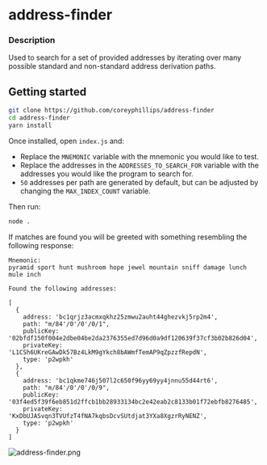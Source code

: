 # address-finder

### Description
Used to search for a set of provided addresses by iterating over many possible standard and non-standard address derivation paths.

## Getting started

```bash
git clone https://github.com/coreyphillips/address-finder
cd address-finder
yarn install
````
Once installed, open `index.js` and:
 - Replace the `MNEMONIC` variable with the mnemonic you would like to test.
 - Replace the addresses in the `ADDRESSES_TO_SEARCH_FOR` variable with the addresses you would like the program to search for.
 - `50` addresses per path are generated by default, but can be adjusted by changing the `MAX_INDEX_COUNT` variable.

Then run:
```bash
node .
````

If matches are found you will be greeted with something resembling the following response:
```
Mnemonic:
pyramid sport hunt mushroom hope jewel mountain sniff damage lunch mule inch

Found the following addresses:

[
  {
    address: 'bc1qrjz3acmxqkhz25zmwu2auht44ghezvkj5rp2m4',
    path: "m/84'/0'/0'/0/1",
    publicKey: '02bfdf150f004e2dbe04be2da2376355ed7d96d0a9df120639f37cf3b02b826d04',
    privateKey: 'L1CSh6UKreGAwDk57Bz4LkM9gYkch8bAWmfTemAP9qZpzzfRepdN',
    type: 'p2wpkh'
  },
  {
    address: 'bc1qkme746j507l2c650f96yy69yy4jnnu55d44rt6',
    path: "m/84'/0'/0'/0/9",
    publicKey: '03f4ed5f39f6eb851d2ffcb1bb28933134bc2e42eab2c8133b01f72ebfb8276485',
    privateKey: 'KxDbUJASvqn3TVUfzT4fNA7kqbsDcvSUtdjat3YXa8XgzrRyNENZ',
    type: 'p2wpkh'
  }
]
```

![address-finder.png](address-finder.png)
